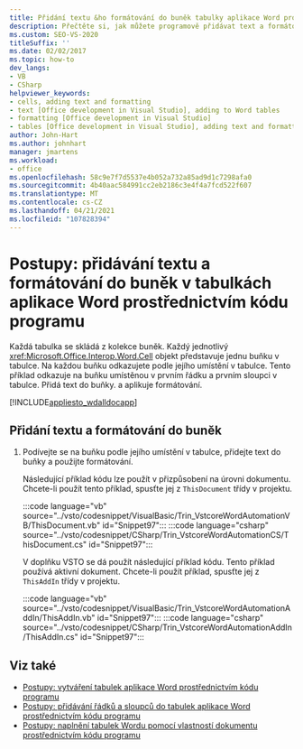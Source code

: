 ```yaml
---
title: Přidání textu &ho formátování do buněk tabulky aplikace Word prostřednictvím kódu programu
description: Přečtěte si, jak můžete programově přidávat text a formátování do buněk v systém Microsoft Office tabulky Wordu.
ms.custom: SEO-VS-2020
titleSuffix: ''
ms.date: 02/02/2017
ms.topic: how-to
dev_langs:
- VB
- CSharp
helpviewer_keywords:
- cells, adding text and formatting
- text [Office development in Visual Studio], adding to Word tables
- formatting [Office development in Visual Studio]
- tables [Office development in Visual Studio], adding text and formatting
author: John-Hart
ms.author: johnhart
manager: jmartens
ms.workload:
- office
ms.openlocfilehash: 58c9e7f7d5537e4b052a732a85ad9d1c7298afa0
ms.sourcegitcommit: 4b40aac584991cc2eb2186c3e4f4a7fcd522f607
ms.translationtype: MT
ms.contentlocale: cs-CZ
ms.lasthandoff: 04/21/2021
ms.locfileid: "107828394"
---
```

# <a name="how-to-programmatically-add-text-and-formatting-to-cells-in-word-tables"></a>Postupy: přidávání textu a formátování do buněk v tabulkách aplikace Word prostřednictvím kódu programu
  Každá tabulka se skládá z kolekce buněk. Každý jednotlivý <xref:Microsoft.Office.Interop.Word.Cell> objekt představuje jednu buňku v tabulce. Na každou buňku odkazujete podle jejího umístění v tabulce. Tento příklad odkazuje na buňku umístěnou v prvním řádku a prvním sloupci v tabulce. Přidá text do buňky. a aplikuje formátování.

 [!INCLUDE[appliesto_wdalldocapp](../vsto/includes/appliesto-wdalldocapp-md.md)]

## <a name="to-add-text-and-formatting-to-cells"></a>Přidání textu a formátování do buněk

1. Podívejte se na buňku podle jejího umístění v tabulce, přidejte text do buňky a použijte formátování.

     Následující příklad kódu lze použít v přizpůsobení na úrovni dokumentu. Chcete-li použít tento příklad, spusťte jej z `ThisDocument` třídy v projektu.

     :::code language="vb" source="../vsto/codesnippet/VisualBasic/Trin_VstcoreWordAutomationVB/ThisDocument.vb" id="Snippet97":::
     :::code language="csharp" source="../vsto/codesnippet/CSharp/Trin_VstcoreWordAutomationCS/ThisDocument.cs" id="Snippet97":::

     V doplňku VSTO se dá použít následující příklad kódu. Tento příklad používá aktivní dokument. Chcete-li použít příklad, spusťte jej z `ThisAddIn` třídy v projektu.

     :::code language="vb" source="../vsto/codesnippet/VisualBasic/Trin_VstcoreWordAutomationAddIn/ThisAddIn.vb" id="Snippet97":::
     :::code language="csharp" source="../vsto/codesnippet/CSharp/Trin_VstcoreWordAutomationAddIn/ThisAddIn.cs" id="Snippet97":::

## <a name="see-also"></a>Viz také
- [Postupy: vytváření tabulek aplikace Word prostřednictvím kódu programu](../vsto/how-to-programmatically-create-word-tables.md)
- [Postupy: přidávání řádků a sloupců do tabulek aplikace Word prostřednictvím kódu programu](../vsto/how-to-programmatically-add-rows-and-columns-to-word-tables.md)
- [Postupy: naplnění tabulek Wordu pomocí vlastností dokumentu prostřednictvím kódu programu](../vsto/how-to-programmatically-populate-word-tables-with-document-properties.md)
